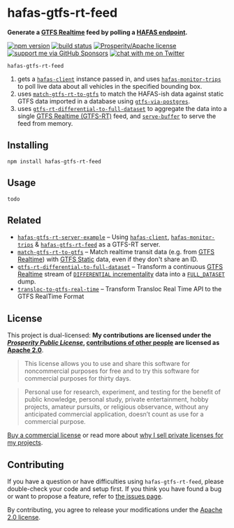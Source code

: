 # hafas-gtfs-rt-feed

**Generate a [GTFS Realtime](https://developers.google.com/transit/gtfs-realtime/) feed by polling a [HAFAS endpoint](https://github.com/public-transport/hafas-client#background).**

[![npm version](https://img.shields.io/npm/v/hafas-gtfs-rt-feed.svg)](https://www.npmjs.com/package/hafas-gtfs-rt-feed)
[![build status](https://img.shields.io/travis/derhuerst/hafas-gtfs-rt-feed.svg)](https://travis-ci.org/derhuerst/hafas-gtfs-rt-feed)
[![Prosperity/Apache license](https://img.shields.io/static/v1?label=license&message=Prosperity%2FApache&color=0997E8)](#license)
[![support me via GitHub Sponsors](https://img.shields.io/badge/support%20me-donate-fa7664.svg)](https://github.com/sponsors/derhuerst)
[![chat with me on Twitter](https://img.shields.io/badge/chat%20with%20me-on%20Twitter-1da1f2.svg)](https://twitter.com/derhuerst)

`hafas-gtfs-rt-feed`

1. gets a [`hafas-client`](https://github.com/public-transport/hafas-client) instance passed in, and uses [`hafas-monitor-trips`](https://github.com/derhuerst/hafas-monitor-trips) to poll live data about all vehicles in the specified bounding box.
2. uses [`match-gtfs-rt-to-gtfs`](https://github.com/derhuerst/match-gtfs-rt-to-gtfs) to match the HAFAS-ish data against static GTFS data imported in a database using [`gtfs-via-postgres`](https://github.com/derhuerst/gtfs-via-postgres).
3. uses [`gtfs-rt-differential-to-full-dataset`](https://github.com/derhuerst/gtfs-rt-differential-to-full-dataset) to aggregate the data into a single [GTFS Realtime (GTFS-RT)](https://developers.google.com/transit/gtfs-realtime/) feed, and [`serve-buffer`](https://github.com/derhuerst/serve-buffer) to serve the feed from memory.


## Installing

```shell
npm install hafas-gtfs-rt-feed
```


## Usage

```shell
todo
```


## Related

- [`hafas-gtfs-rt-server-example`](https://github.com/derhuerst/hafas-gtfs-rt-server-example) – Using [`hafas-client`](https://github.com/public-transport/hafas-client), [`hafas-monitor-trips`](https://github.com/derhuerst/hafas-monitor-trips) & [`hafas-gtfs-rt-feed`](https://github.com/derhuerst/hafas-gtfs-rt-feed) as a GTFS-RT server.
- [`match-gtfs-rt-to-gtfs`](https://github.com/derhuerst/match-gtfs-rt-to-gtfs) – Match realtime transit data (e.g. from [GTFS Realtime](https://gtfs.org/reference/realtime/v2/)) with [GTFS Static](https://gtfs.org/reference/static) data, even if they don't share an ID.
- [`gtfs-rt-differential-to-full-dataset`](https://github.com/derhuerst/gtfs-rt-differential-to-full-dataset) – Transform a continuous [GTFS Realtime](https://developers.google.com/transit/gtfs-realtime/) stream of [`DIFFERENTIAL` incrementality](https://developers.google.com/transit/gtfs-realtime/reference/#enum-incrementality) data into a [`FULL_DATASET`](https://developers.google.com/transit/gtfs-realtime/reference/#enum-incrementality) dump.
- [`transloc-to-gtfs-real-time`](https://github.com/jonathonwpowell/transloc-to-gtfs-real-time) – Transform Transloc Real Time API to the GTFS RealTime Format


## License

This project is dual-licensed: **My contributions are licensed under the [*Prosperity Public License*](https://prosperitylicense.com), [contributions of other people](https://github.com/derhuerst/hafas-gtfs-rt-feed/graphs/contributors) are licensed as [Apache 2.0](https://apache.org/licenses/LICENSE-2.0)**.

> This license allows you to use and share this software for noncommercial purposes for free and to try this software for commercial purposes for thirty days.

> Personal use for research, experiment, and testing for the benefit of public knowledge, personal study, private entertainment, hobby projects, amateur pursuits, or religious observance, without any anticipated commercial application, doesn’t count as use for a commercial purpose.

[Buy a commercial license](https://licensezero.com/offers/20e3ea67-5f73-4aa8-943d-079aefdc109b) or read more about [why I sell private licenses for my projects](https://gist.github.com/derhuerst/0ef31ee82b6300d2cafd03d10dd522f7).


## Contributing

If you have a question or have difficulties using `hafas-gtfs-rt-feed`, please double-check your code and setup first. If you think you have found a bug or want to propose a feature, refer to [the issues page](https://github.com/derhuerst/hafas-gtfs-rt-feed/issues).

By contributing, you agree to release your modifications under the [Apache 2.0 license](LICENSE-APACHE).
